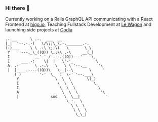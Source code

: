 ### Hi there 👋

Currently working on a Rails GraphQL API communicating with a React Frontend at [higo.io](http://higo.io/), Teaching Fullstack Development at [Le Wagon](https://github.com/lewagon/) and launching side projects at [Codia](https://www.codia.co)

```
.-.__      \ .-.  ___  __
|_|  '--.-.-(   \/\;;\_\.-._______.-.
(-)___     \ \ .-\ \;;\(   \       \ \
 Y    '---._\_((Q)) \;;\\ .-\     __(_)
 I           __'-' / .--.((Q))---'    \,
 I     ___.-:    \|  |   \'-'_          \
 A  .-'      \ .-.\   \   \ \ '--.__     '\
 |  |____.----((Q))\   \__|--\_      \     '
    ( )        '-'  \_  :  \-' '--.___\
     Y                \  \  \       \(_)
     I                 \  \  \         \,
     I                  \  \  \          \
     A                   \  \  \          '\
     |              snd   \  \__|           '
                           \_:.  \
                             \ \  \
                              \ \  \
                               \_\_|
```
